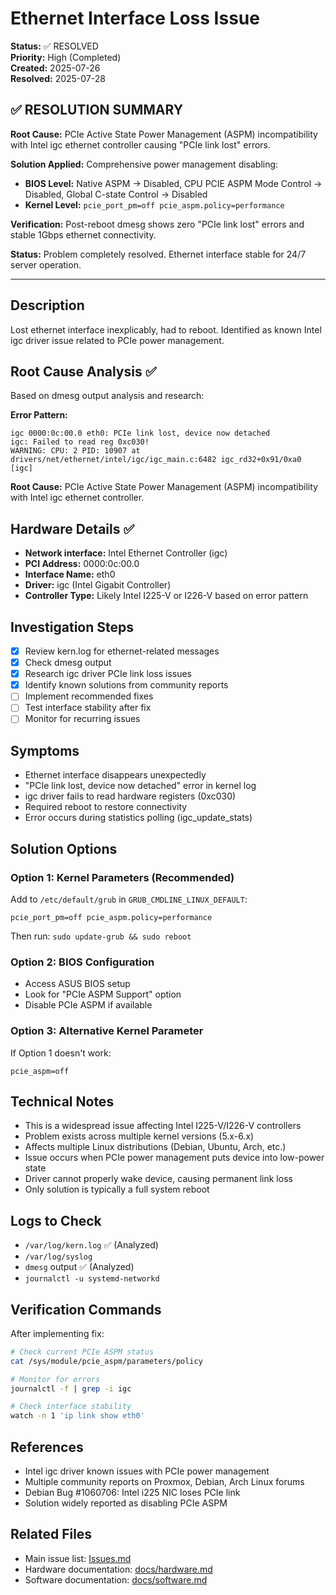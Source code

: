 # Ethernet Interface Loss Issue

**Status:** ✅ RESOLVED  
**Priority:** High (Completed)  
**Created:** 2025-07-26  
**Resolved:** 2025-07-28

## ✅ RESOLUTION SUMMARY

**Root Cause:** PCIe Active State Power Management (ASPM) incompatibility with Intel igc ethernet controller causing "PCIe link lost" errors.

**Solution Applied:** Comprehensive power management disabling:
- **BIOS Level:** Native ASPM → Disabled, CPU PCIE ASPM Mode Control → Disabled, Global C-state Control → Disabled
- **Kernel Level:** `pcie_port_pm=off pcie_aspm.policy=performance`

**Verification:** Post-reboot dmesg shows zero "PCIe link lost" errors and stable 1Gbps ethernet connectivity.

**Status:** Problem completely resolved. Ethernet interface stable for 24/7 server operation.

---

## Description
Lost ethernet interface inexplicably, had to reboot. Identified as known Intel igc driver issue related to PCIe power management.

## Root Cause Analysis ✅
Based on dmesg output analysis and research:

**Error Pattern:**
```
igc 0000:0c:00.0 eth0: PCIe link lost, device now detached
igc: Failed to read reg 0xc030!
WARNING: CPU: 2 PID: 10907 at drivers/net/ethernet/intel/igc/igc_main.c:6482 igc_rd32+0x91/0xa0 [igc]
```

**Root Cause:** PCIe Active State Power Management (ASPM) incompatibility with Intel igc ethernet controller.

## Hardware Details ✅
- **Network interface:** Intel Ethernet Controller (igc)
- **PCI Address:** 0000:0c:00.0
- **Interface Name:** eth0
- **Driver:** igc (Intel Gigabit Controller)
- **Controller Type:** Likely Intel I225-V or I226-V based on error pattern

## Investigation Steps
- [x] Review kern.log for ethernet-related messages
- [x] Check dmesg output
- [x] Research igc driver PCIe link loss issues
- [x] Identify known solutions from community reports
- [ ] Implement recommended fixes
- [ ] Test interface stability after fix
- [ ] Monitor for recurring issues

## Symptoms
- Ethernet interface disappears unexpectedly
- "PCIe link lost, device now detached" error in kernel log
- igc driver fails to read hardware registers (0xc030)
- Required reboot to restore connectivity
- Error occurs during statistics polling (igc_update_stats)

## Solution Options

### Option 1: Kernel Parameters (Recommended)
Add to `/etc/default/grub` in `GRUB_CMDLINE_LINUX_DEFAULT`:
```
pcie_port_pm=off pcie_aspm.policy=performance
```
Then run: `sudo update-grub && sudo reboot`

### Option 2: BIOS Configuration
- Access ASUS BIOS setup
- Look for "PCIe ASPM Support" option
- Disable PCIe ASPM if available

### Option 3: Alternative Kernel Parameter
If Option 1 doesn't work:
```
pcie_aspm=off
```

## Technical Notes
- This is a widespread issue affecting Intel I225-V/I226-V controllers
- Problem exists across multiple kernel versions (5.x-6.x)
- Affects multiple Linux distributions (Debian, Ubuntu, Arch, etc.)
- Issue occurs when PCIe power management puts device into low-power state
- Driver cannot properly wake device, causing permanent link loss
- Only solution is typically a full system reboot

## Logs to Check
- `/var/log/kern.log` ✅ (Analyzed)
- `/var/log/syslog`
- `dmesg` output ✅ (Analyzed)
- `journalctl -u systemd-networkd`

## Verification Commands
After implementing fix:
```bash
# Check current PCIe ASPM status
cat /sys/module/pcie_aspm/parameters/policy

# Monitor for errors
journalctl -f | grep -i igc

# Check interface stability
watch -n 1 'ip link show eth0'
```

## References
- Intel igc driver known issues with PCIe power management
- Multiple community reports on Proxmox, Debian, Arch Linux forums
- Debian Bug #1060706: Intel i225 NIC loses PCIe link
- Solution widely reported as disabling PCIe ASPM

## Related Files
- Main issue list: [Issues.md](../Issues.md)
- Hardware documentation: [docs/hardware.md](../docs/hardware.md)
- Software documentation: [docs/software.md](../docs/software.md)
